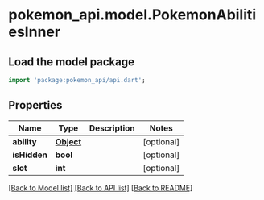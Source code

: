 # pokemon_api.model.PokemonAbilitiesInner

## Load the model package
```dart
import 'package:pokemon_api/api.dart';
```

## Properties
Name | Type | Description | Notes
------------ | ------------- | ------------- | -------------
**ability** | [**Object**](.md) |  | [optional] 
**isHidden** | **bool** |  | [optional] 
**slot** | **int** |  | [optional] 

[[Back to Model list]](../README.md#documentation-for-models) [[Back to API list]](../README.md#documentation-for-api-endpoints) [[Back to README]](../README.md)


